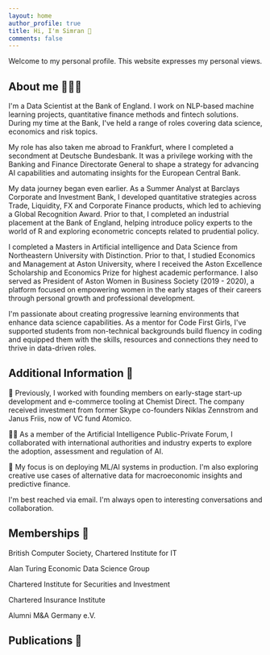 ```yaml
---
layout: home
author_profile: true
title: Hi, I'm Simran 👋
comments: false
---
```


Welcome to my personal profile. This website expresses my personal views.

## About me 👩🏽‍💻

I'm a Data Scientist at the Bank of England. I work on NLP-based machine learning projects, quantitative finance methods and fintech solutions. During my time at the Bank, I've held a range of roles covering data science, economics and risk topics. 

My role has also taken me abroad to Frankfurt, where I completed a secondment at Deutsche Bundesbank. It was a privilege working with the Banking and Finance Directorate General to shape a strategy for advancing AI capabilities and automating insights for the European Central Bank.

My data journey began even earlier. As a Summer Analyst at Barclays Corporate and Investment Bank, I developed quantitative strategies across Trade, Liquidity, FX and Corporate Finance products, which led to achieving a Global Recognition Award. Prior to that, I completed an industrial placement at the Bank of England, helping introduce policy experts to the world of R and exploring econometric concepts related to prudential policy. 

I completed a Masters in Artificial intelligence and Data Science from Northeastern University with Distinction. Prior to that, I studied Economics and Management at Aston University, where I received the Aston Excellence Scholarship and Economics Prize for highest academic performance. I also served as President of Aston Women in Business Society (2019 - 2020), a platform focused on empowering women in the early stages of their careers through personal growth and professional development. 

I'm passionate about creating progressive learning environments that enhance data science capabilities. As a mentor for Code First Girls, I've supported students from non-technical backgrounds build fluency in coding and equipped them with the skills, resources and connections they need to thrive in data-driven roles.

## Additional Information 💬
🚀 Previously, I worked with founding members on early-stage start-up development and e-commerce tooling at Chemist Direct. The company received investment from former Skype co-founders Niklas Zennstrom and Janus Friis, now of VC fund Atomico.

👩‍⚖️ As a member of the Artificial Intelligence Public-Private Forum, I collaborated with international authorities and industry experts to explore the adoption, assessment and regulation of AI. 

🤖 My focus is on deploying ML/AI systems in production. I'm also exploring creative use cases of alternative data for macroeconomic insights and predictive finance. 

I'm best reached via email. I'm always open to interesting conversations and collaboration. 

## Memberships 👥   
British Computer Society, Chartered Institute for IT

Alan Turing Economic Data Science Group

Chartered Institute for Securities and Investment

Chartered Insurance Institute 

Alumni M&A Germany e.V.

## Publications 📝
